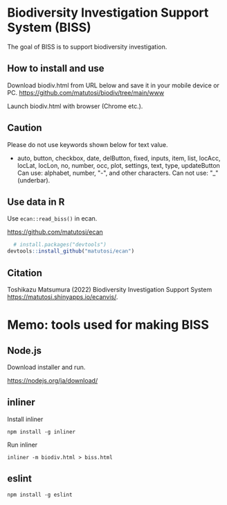 
# Biodiversity Investigation Support System (BISS)

The goal of BISS is to support biodiversity investigation. 

## How to install and use

Download biodiv.html from URL below and save it in your mobile device or PC.
https://github.com/matutosi/biodiv/tree/main/www

Launch biodiv.html with browser (Chrome etc.).


## Caution

Please do not use keywords shown below for text value.
  - auto, button, checkbox, date, delButton, fixed, inputs, item, list, locAcc, locLat, locLon, no, number, occ, plot, settings, text, type, updateButton
Can use: alphabet, number, "-", and other characters. 
Can not use: "_" (underbar).


## Use data in R

Use `ecan::read_biss()` in ecan.

https://github.com/matutosi/ecan

``` r
  # install.packages("devtools")
devtools::install_github("matutosi/ecan")
```




## Citation

Toshikazu Matsumura (2022) Biodiversity Investigation Support System <https://matutosi.shinyapps.io/ecanvis/>.





# Memo: tools used for making BISS

## Node.js

Download installer and run. 

https://nodejs.org/ja/download/

## inliner

Install inliner

```
npm install -g inliner
```

Run inliner

```
inliner -m biodiv.html > biss.html
```



## eslint

```
npm install -g eslint
```


